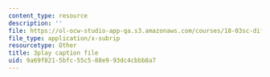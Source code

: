 ```yaml
---
content_type: resource
description: ''
file: https://ol-ocw-studio-app-qa.s3.amazonaws.com/courses/18-03sc-differential-equations-fall-2011/9a69f8215bfc55c588e993dc4cbbb8a7_zNPK_t03zds.vtt
file_type: application/x-subrip
resourcetype: Other
title: 3play caption file
uid: 9a69f821-5bfc-55c5-88e9-93dc4cbbb8a7
---
```

